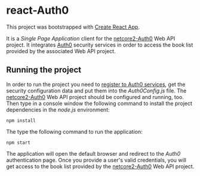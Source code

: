 # react-Auth0

This project was bootstrapped with [Create React App](https://github.com/facebookincubator/create-react-app).

It is a *Single Page Application* client for the [netcore2-Auth0](https://github.com/andychiare/netcore2-auth0) Web API project. It integrates [Auth0](https://auth0.com/) security services in order to access the book list provided by the associated Web API project.

## Running the project

In order to run the project you need to [register to Auth0 services](https://auth0.com/signup), get the security configuration data and put them into the *Auth0Config.js* file. The [netcore2-Auth0](https://github.com/andychiare/netcore2-auth0) Web API project should be configured and running, too. Then type in a console window the following command to install the project dependencies in the *node.js* environment:

```shell
npm install
```

The type the following command to run the application:

```shell
npm start
```

The application will open the default browser and redirect to the *Auth0* authentication page. Once you provide a user's valid credentials, you will get access to the book list provided by the [netcore2-Auth0](https://github.com/andychiare/netcore2-auth0) Web API project.